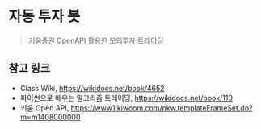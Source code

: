 # 자동 투자 봇
> 키움증권 OpenAPI 활용한 모의투자 트레이딩 

## 참고 링크
- Class Wiki, https://wikidocs.net/book/4652
- 파이썬으로 배우는 알고리즘 트레이딩, https://wikidocs.net/book/110
- 키움 Open API, https://www1.kiwoom.com/nkw.templateFrameSet.do?m=m1408000000

